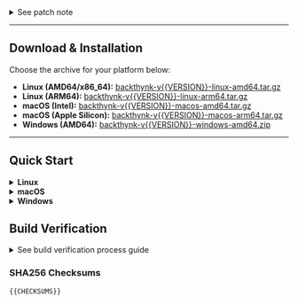 <details><summary>See patch note</summary>

<br />

{{CHANGELOG}}

<br />
</details>

---

</details>

## Download & Installation

Choose the archive for your platform below:

- **Linux (AMD64/x86_64):** [backthynk-v{{VERSION}}-linux-amd64.tar.gz]({{REPO_URL}}/releases/download/v{{VERSION}}/backthynk-v{{VERSION}}-linux-amd64.tar.gz)
- **Linux (ARM64):** [backthynk-v{{VERSION}}-linux-arm64.tar.gz]({{REPO_URL}}/releases/download/v{{VERSION}}/backthynk-v{{VERSION}}-linux-arm64.tar.gz)
- **macOS (Intel):** [backthynk-v{{VERSION}}-macos-amd64.tar.gz]({{REPO_URL}}/releases/download/v{{VERSION}}/backthynk-v{{VERSION}}-macos-amd64.tar.gz)
- **macOS (Apple Silicon):** [backthynk-v{{VERSION}}-macos-arm64.tar.gz]({{REPO_URL}}/releases/download/v{{VERSION}}/backthynk-v{{VERSION}}-macos-arm64.tar.gz)
- **Windows (AMD64):** [backthynk-v{{VERSION}}-windows-amd64.zip]({{REPO_URL}}/releases/download/v{{VERSION}}/backthynk-v{{VERSION}}-windows-amd64.zip)

---

## Quick Start

<details><summary><b>Linux</b></summary>

### Starting the App
```bash
./backthynk-v{{VERSION}}
```

### Security Warning Bypass
Since this is an open-source project without a paid developer certificate, Linux may block execution.

**Fix:** Make the binary executable
```bash
chmod +x backthynk-v{{VERSION}}
```

</details>

<details><summary><b>macOS</b></summary>

### Starting the App
```bash
./backthynk-v{{VERSION}}
```

### Security Warning Bypass
Since this is an open-source project without a paid Apple Developer certificate, macOS will block the app.

**Fix:** Remove quarantine attribute
```bash
xattr -d com.apple.quarantine backthynk-v{{VERSION}}
```

Or right-click the binary → "Open" → click "Open" again in the dialog.

</details>

<details><summary><b>Windows</b></summary>

### Starting the App
Double-click `backthynk-v{{VERSION}}.exe` or run from Command Prompt:
```cmd
backthynk-v{{VERSION}}.exe
```

### Security Warning Bypass
Since this is an open-source project without a paid Microsoft certificate, Windows Defender SmartScreen will block the app.

**Fix:**
1. Click "More info"
2. Click "Run anyway"

Or add an exception in Windows Security settings.

</details>

## Build Verification

<details><summary>See build verification process guide</summary>

<br />

**Commit:** [`{{COMMIT_SHORT}}`]({{REPO_URL}}/commit/{{COMMIT_SHA}})

You can verify these binaries are authentic by reproducing the build locally.

### Quick Verification

**Step 1:** Clone and checkout the release commit
```bash
git clone {{REPO_URL}}.git
cd backthynk
git checkout {{COMMIT_SHA}}
```

**Step 2:** Build using Docker (ensures identical build environment)
```bash
make build-with-docker
```

**Step 3:** Compare SHA256 checksums

**On Linux:**
```bash
cd releases/linux-amd64
sha256sum backthynk-v{{VERSION}}
# Compare with the one from release
```

**On macOS:**
```bash
cd releases/macos-arm64  # or macos-amd64 for Intel
shasum -a 256 backthynk-v{{VERSION}}
# Compare with the one from release
```

**On Windows (PowerShell):**
```powershell
cd releases\windows-amd64
Get-FileHash backthynk-v{{VERSION}}.exe -Algorithm SHA256
# Compare with the one from release
```

If the checksums match, the binary is authentic and unmodified.

</details>

### SHA256 Checksums
```
{{CHECKSUMS}}
```
